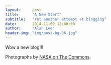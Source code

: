 ```yaml
---
layout:     post
title:      "A New Start"
subtitle:   "Yet another attempt at blogging"
date:       2014-11-09 12:00:00
author:     "Alan Lee"
header-img: "img/post-bg-06.jpg"
---
```


<p>Wow a new blog!!!</p>



Photographs by <a href="https://www.flickr.com/photos/nasacommons/">NASA on The Commons</a>.</p>
